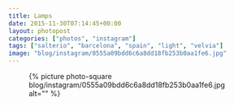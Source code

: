 ```yaml
---
title: Lamps
date: 2015-11-30T07:14:45+00:00
layout: photopost
categories: ["photos", "instagram"]
tags: ["salterio", "barcelona", "spain", "light", "velvia"]
image: "blog/instagram/0555a09bdd6c6a8dd18fb253b0aa1fe6.jpg"
---
```


<figure class="photo photo--square">
  {% picture photo-square blog/instagram/0555a09bdd6c6a8dd18fb253b0aa1fe6.jpg alt="" %}
</figure>


